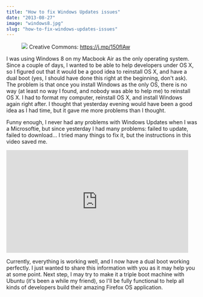 ```yaml
---
title: "How to fix Windows Updates issues"
date: "2013-08-27"
image: "windows8.jpg"
slug: "how-to-fix-windows-updates-issues"
---
```


<figure>

[](http://fred.dev/content/uploads/2013/08/windows8.jpg)

<figcaption>

[![](images/windows8.jpg)](http://fred.dev/content/uploads/2013/08/windows8.jpg) Creative Commons: https://j.mp/150flAw

</figcaption>

</figure>

I was using Windows 8 on my Macbook Air as the only operating system. Since a couple of days, I wanted to be able to help developers under OS X, so I figured out that it would be a good idea to reinstall OS X, and have a dual boot (yes, I should have done this right at the beginning, don't ask). The problem is that once you install Windows as the only OS, there is no way (at least no way I found, and nobody was able to help me) to reinstall OS X. I had to format my computer, reinstall OS X, and install Windows again right after. I thought that yesterday evening would have been a good idea as I had time, but it gave me more problems than I thought.

Funny enough, I never had any problems with Windows Updates when I was a Microsoftie, but since yesterday I had many problems: failed to update, failed to download... I tried many things to fix it, but the instructions in this video saved me.

<iframe width="480" height="270" src="https://www.youtube.com/embed/kH3jJ1tpCDg?feature=oembed" frameborder="0" allowfullscreen></iframe>

Currently, everything is working well, and I now have a dual boot working perfectly. I just wanted to share this information with you as it may help you at some point. Next step, I may try to make it a triple boot machine with Ubuntu (it's been a while my friend), so I'll be fully functional to help all kinds of developers build their amazing Firefox OS application.
